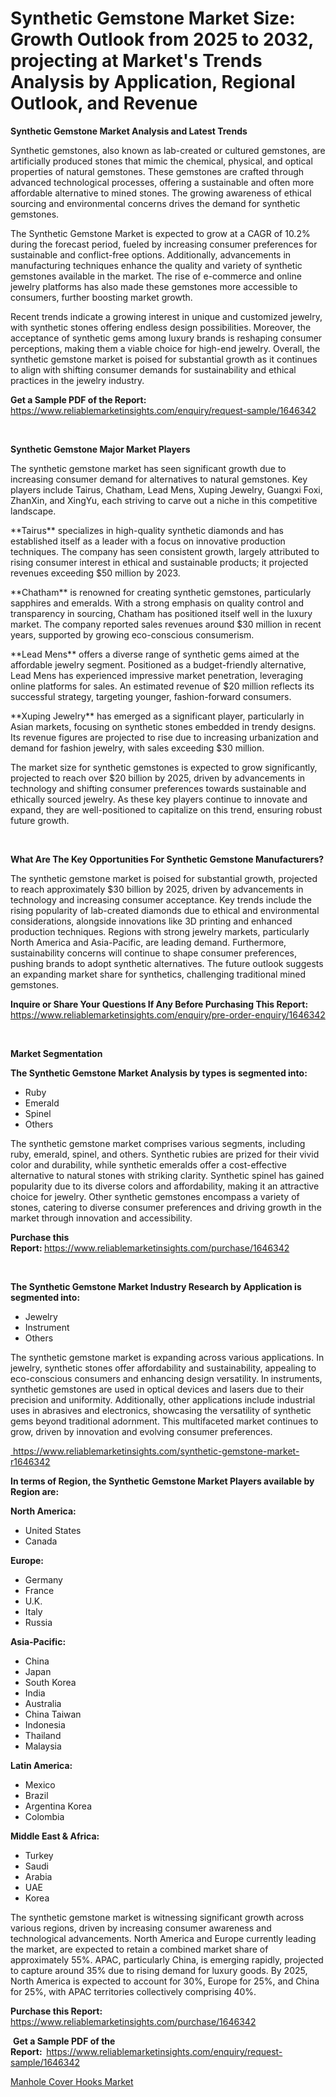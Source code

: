 <p><h1>Synthetic Gemstone Market Size: Growth Outlook from 2025 to 2032, projecting at Market's Trends Analysis by Application, Regional Outlook, and Revenue</h1></p><p><strong>Synthetic Gemstone Market Analysis and Latest Trends</strong></p>
<p><p>Synthetic gemstones, also known as lab-created or cultured gemstones, are artificially produced stones that mimic the chemical, physical, and optical properties of natural gemstones. These gemstones are crafted through advanced technological processes, offering a sustainable and often more affordable alternative to mined stones. The growing awareness of ethical sourcing and environmental concerns drives the demand for synthetic gemstones.</p><p>The Synthetic Gemstone Market is expected to grow at a CAGR of 10.2% during the forecast period, fueled by increasing consumer preferences for sustainable and conflict-free options. Additionally, advancements in manufacturing techniques enhance the quality and variety of synthetic gemstones available in the market. The rise of e-commerce and online jewelry platforms has also made these gemstones more accessible to consumers, further boosting market growth.</p><p>Recent trends indicate a growing interest in unique and customized jewelry, with synthetic stones offering endless design possibilities. Moreover, the acceptance of synthetic gems among luxury brands is reshaping consumer perceptions, making them a viable choice for high-end jewelry. Overall, the synthetic gemstone market is poised for substantial growth as it continues to align with shifting consumer demands for sustainability and ethical practices in the jewelry industry.</p></p>
<p><strong>Get a Sample PDF of the Report:&nbsp;</strong> <a href="https://www.reliablemarketinsights.com/enquiry/request-sample/1646342?utm_campaign=3005&utm_medium=2&utm_source=Github&utm_content=ia&utm_term=05042025&utm_id=synthetic-gemstone">https://www.reliablemarketinsights.com/enquiry/request-sample/1646342</a></p>
<p>&nbsp;</p>
<p><strong>Synthetic Gemstone Major Market Players</strong></p>
<p><p>The synthetic gemstone market has seen significant growth due to increasing consumer demand for alternatives to natural gemstones. Key players include Tairus, Chatham, Lead Mens, Xuping Jewelry, Guangxi Foxi, ZhanXin, and XingYu, each striving to carve out a niche in this competitive landscape.</p><p>**Tairus** specializes in high-quality synthetic diamonds and has established itself as a leader with a focus on innovative production techniques. The company has seen consistent growth, largely attributed to rising consumer interest in ethical and sustainable products; it projected revenues exceeding $50 million by 2023.</p><p>**Chatham** is renowned for creating synthetic gemstones, particularly sapphires and emeralds. With a strong emphasis on quality control and transparency in sourcing, Chatham has positioned itself well in the luxury market. The company reported sales revenues around $30 million in recent years, supported by growing eco-conscious consumerism.</p><p>**Lead Mens** offers a diverse range of synthetic gems aimed at the affordable jewelry segment. Positioned as a budget-friendly alternative, Lead Mens has experienced impressive market penetration, leveraging online platforms for sales. An estimated revenue of $20 million reflects its successful strategy, targeting younger, fashion-forward consumers.</p><p>**Xuping Jewelry** has emerged as a significant player, particularly in Asian markets, focusing on synthetic stones embedded in trendy designs. Its revenue figures are projected to rise due to increasing urbanization and demand for fashion jewelry, with sales exceeding $30 million.</p><p>The market size for synthetic gemstones is expected to grow significantly, projected to reach over $20 billion by 2025, driven by advancements in technology and shifting consumer preferences towards sustainable and ethically sourced jewelry. As these key players continue to innovate and expand, they are well-positioned to capitalize on this trend, ensuring robust future growth.</p></p>
<p>&nbsp;</p>
<p><strong>What Are The Key Opportunities For Synthetic Gemstone Manufacturers?</strong></p>
<p><p>The synthetic gemstone market is poised for substantial growth, projected to reach approximately $30 billion by 2025, driven by advancements in technology and increasing consumer acceptance. Key trends include the rising popularity of lab-created diamonds due to ethical and environmental considerations, alongside innovations like 3D printing and enhanced production techniques. Regions with strong jewelry markets, particularly North America and Asia-Pacific, are leading demand. Furthermore, sustainability concerns will continue to shape consumer preferences, pushing brands to adopt synthetic alternatives. The future outlook suggests an expanding market share for synthetics, challenging traditional mined gemstones.</p></p>
<p><strong>Inquire or Share Your Questions If Any Before Purchasing This Report:</strong> <a href="https://www.reliablemarketinsights.com/enquiry/pre-order-enquiry/1646342?utm_campaign=3005&utm_medium=2&utm_source=Github&utm_content=ia&utm_term=05042025&utm_id=synthetic-gemstone">https://www.reliablemarketinsights.com/enquiry/pre-order-enquiry/1646342</a></p>
<p>&nbsp;</p>
<p><strong>Market Segmentation</strong></p>
<p><strong>The Synthetic Gemstone Market Analysis by types is segmented into:</strong></p>
<p><ul><li>Ruby</li><li>Emerald</li><li>Spinel</li><li>Others</li></ul></p>
<p><p>The synthetic gemstone market comprises various segments, including ruby, emerald, spinel, and others. Synthetic rubies are prized for their vivid color and durability, while synthetic emeralds offer a cost-effective alternative to natural stones with striking clarity. Synthetic spinel has gained popularity due to its diverse colors and affordability, making it an attractive choice for jewelry. Other synthetic gemstones encompass a variety of stones, catering to diverse consumer preferences and driving growth in the market through innovation and accessibility.</p></p>
<p><strong>Purchase this Report:&nbsp;</strong><a href="https://www.reliablemarketinsights.com/purchase/1646342?utm_campaign=3005&utm_medium=2&utm_source=Github&utm_content=ia&utm_term=05042025&utm_id=synthetic-gemstone">https://www.reliablemarketinsights.com/purchase/1646342</a></p>
<p>&nbsp;</p>
<p><strong>The Synthetic Gemstone Market Industry Research by Application is segmented into:</strong></p>
<p><ul><li>Jewelry</li><li>Instrument</li><li>Others</li></ul></p>
<p><p>The synthetic gemstone market is expanding across various applications. In jewelry, synthetic stones offer affordability and sustainability, appealing to eco-conscious consumers and enhancing design versatility. In instruments, synthetic gemstones are used in optical devices and lasers due to their precision and uniformity. Additionally, other applications include industrial uses in abrasives and electronics, showcasing the versatility of synthetic gems beyond traditional adornment. This multifaceted market continues to grow, driven by innovation and evolving consumer preferences.</p></p>
<p><a href="https://www.reliablemarketinsights.com/synthetic-gemstone-market-r1646342?utm_campaign=3005&utm_medium=2&utm_source=Github&utm_content=ia&utm_term=05042025&utm_id=synthetic-gemstone">&nbsp;https://www.reliablemarketinsights.com/synthetic-gemstone-market-r1646342</a></p>
<p><strong>In terms of Region, the Synthetic Gemstone Market Players available by Region are:</strong></p>
<p>
    <p> <strong> North America: </strong>
        <ul>
            <li>United States</li>
            <li>Canada</li>
        </ul>
        </p> 
    <p> <strong> Europe: </strong>
        <ul>
            <li>Germany</li>
            <li>France</li>
            <li>U.K.</li>
            <li>Italy</li>
            <li>Russia</li>
        </ul>
        </p> 
    <p> <strong> Asia-Pacific: </strong>
        <ul>
            <li>China</li>
            <li>Japan</li>
            <li>South Korea</li>
            <li>India</li>
            <li>Australia</li>
            <li>China Taiwan</li>
            <li>Indonesia</li>
            <li>Thailand</li>
            <li>Malaysia</li>
        </ul>
        </p> 
    <p> <strong> Latin America: </strong>
        <ul>
            <li>Mexico</li>
            <li>Brazil</li>
            <li>Argentina Korea</li>
            <li>Colombia</li>
        </ul>
        </p> 
    <p> <strong> Middle East & Africa: </strong>
        <ul>
            <li>Turkey</li>
            <li>Saudi</li>
            <li>Arabia</li>
            <li>UAE</li>
            <li>Korea</li>
        </ul>
    </p>
    </p>
<p><p>The synthetic gemstone market is witnessing significant growth across various regions, driven by increasing consumer awareness and technological advancements. North America and Europe currently leading the market, are expected to retain a combined market share of approximately 55%. APAC, particularly China, is emerging rapidly, projected to capture around 35% due to rising demand for luxury goods. By 2025, North America is expected to account for 30%, Europe for 25%, and China for 25%, with APAC territories collectively comprising 40%.</p></p>
<p><strong>Purchase this Report: </strong><a href="https://www.reliablemarketinsights.com/purchase/1646342?utm_campaign=3005&utm_medium=2&utm_source=Github&utm_content=ia&utm_term=05042025&utm_id=synthetic-gemstone">https://www.reliablemarketinsights.com/purchase/1646342</a></p>
<p>&nbsp;<strong>Get a Sample PDF of the Report:&nbsp;&nbsp;</strong><a href="https://www.reliablemarketinsights.com/enquiry/request-sample/1646342?utm_campaign=3005&utm_medium=2&utm_source=Github&utm_content=ia&utm_term=05042025&utm_id=synthetic-gemstone">https://www.reliablemarketinsights.com/enquiry/request-sample/1646342</a></p>
<p><strong></strong></p>
<p><p><a href="https://github.com/deyniphytic/Market-Research-Report-List-1/blob/main/manhole-cover-hooks-market.md?utm_campaign=3005&utm_medium=2&utm_source=Github&utm_content=ia&utm_term=05042025&utm_id=synthetic-gemstone">Manhole Cover Hooks Market</a></p></p>